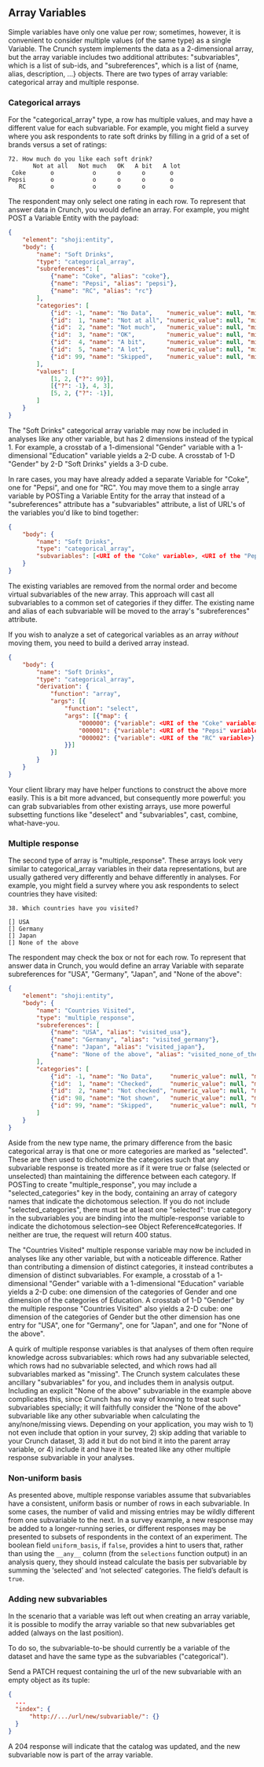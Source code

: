 ## Array Variables

Simple variables have only one value per row; sometimes, however, it is convenient to consider multiple values (of the same type) as a single Variable. The Crunch system implements the data as a 2-dimensional array, but the array variable includes two additional attributes: "subvariables", which is a list of sub-ids, and "subreferences", which is a list of {name, alias, description, ...} objects. There are two types of array variable: categorical array and multiple response.

### Categorical arrays

For the "categorical_array" type, a row has multiple values, and may have a different value for each subvariable. For example, you might field a survey where you ask respondents to rate soft drinks by filling in a grid of a set of brands versus a set of ratings:

```
72. How much do you like each soft drink?
       Not at all   Not much   OK   A bit   A lot
 Coke       o           o      o      o       o
Pepsi       o           o      o      o       o
   RC       o           o      o      o       o
```

The respondent may only select one rating in each row. To represent that answer data in Crunch, you would define an array. For example, you might POST a Variable Entity with the payload:

```json
{
    "element": "shoji:entity",
    "body": {
        "name": "Soft Drinks",
        "type": "categorical_array",
        "subreferences": [
            {"name": "Coke", "alias": "coke"},
            {"name": "Pepsi", "alias": "pepsi"},
            {"name": "RC", "alias": "rc"}
        ],
        "categories": [
            {"id": -1, "name": "No Data",    "numeric_value": null, "missing":  true},
            {"id":  1, "name": "Not at all", "numeric_value": null, "missing": false},
            {"id":  2, "name": "Not much",   "numeric_value": null, "missing": false},
            {"id":  3, "name": "OK",         "numeric_value": null, "missing": false},
            {"id":  4, "name": "A bit",      "numeric_value": null, "missing": false},
            {"id":  5, "name": "A lot",      "numeric_value": null, "missing": false},
            {"id": 99, "name": "Skipped",    "numeric_value": null, "missing":  true}
        ],
        "values": [
            [1, 2, {"?": 99}],
            [{"?": -1}, 4, 3],
            [5, 2, {"?": -1}],
        ]
    }
}
```

The "Soft Drinks" categorical array variable may now be included in analyses like any other variable, but has 2 dimensions instead of the typical 1. For example, a crosstab of a 1-dimensional "Gender" variable with a 1-dimensional "Education" variable yields a 2-D cube. A crosstab of 1-D "Gender" by 2-D "Soft Drinks" yields a 3-D cube.

In rare cases, you may have already added a separate Variable for "Coke", one for "Pepsi", and one for "RC". You may move them to a single array variable by POSTing a Variable Entity for the array that instead of a "subreferences" attribute has a "subvariables" attribute, a list of URL's of the variables you'd like to bind together:

```json
{
    "body": {
        "name": "Soft Drinks",
        "type": "categorical_array",
        "subvariables": [<URI of the "Coke" variable>, <URI of the "Pepsi" variable>, <URI of the "RC" variable>]
    }
}
```

The existing variables are removed from the normal order and become virtual subvariables of the new array. This approach will cast all subvariables to a common set of categories if they differ. The existing name and alias of each subvariable will be moved to the array's "subreferences" attribute.

If you wish to analyze a set of categorical variables as an array *without* moving them, you need to build a derived array instead.

```json
{
    "body": {
        "name": "Soft Drinks",
        "type": "categorical_array",
        "derivation": {
            "function": "array",
            "args": [{
                "function": "select",
                "args": [{"map": {
                    "000000": {"variable": <URI of the "Coke" variable>},
                    "000001": {"variable": <URI of the "Pepsi" variable>},
                    "000002": {"variable": <URI of the "RC" variable>}
                }}]
            }]
        }
    }
}
```

Your client library may have helper functions to construct the above more easily. This is a bit more advanced, but consequently more powerful: you can grab subvariables from other existing arrays, use more powerful subsetting functions like "deselect" and "subvariables", cast, combine, what-have-you.


### Multiple response
The second type of array is "multiple_response". These arrays look very similar to categorical_array variables in their data representations, but are usually gathered very differently and behave differently in analyses. For example, you might field a survey where you ask respondents to select countries they have visited:

```
38. Which countries have you visited?

[] USA
[] Germany
[] Japan
[] None of the above 
```

The respondent may check the box or not for each row. To represent that answer data in Crunch, you would define an array Variable with separate subreferences for "USA", "Germany", "Japan", and "None of the above":

```json
{
    "element": "shoji:entity",
    "body": {
        "name": "Countries Visited",
        "type": "multiple_response",
        "subreferences": [
            {"name": "USA", "alias": "visited_usa"},
            {"name": "Germany", "alias": "visited_germany"},
            {"name": "Japan", "alias": "visited_japan"},
            {"name": "None of the above", "alias": "visited_none_of_the_above"}
        ],
        "categories": [
            {"id": -1, "name": "No Data",     "numeric_value": null, "missing":  true},
            {"id":  1, "name": "Checked",     "numeric_value": null, "missing": false, "selected": true},
            {"id":  2, "name": "Not checked", "numeric_value": null, "missing": false},
            {"id": 98, "name": "Not shown",   "numeric_value": null, "missing":  true},
            {"id": 99, "name": "Skipped",     "numeric_value": null, "missing":  true}
        ]
    }
}
```

Aside from the new type name, the primary difference from the basic categorical array is that one or more categories are marked as "selected". These are then used to dichotomize the categories such that any subvariable response is treated more as if it were true or false (selected or unselected) than maintaining the difference between each category. If POSTing to create "multiple_response", you may include a "selected_categories" key in the body, containing an array of category names that indicate the dichotomous selection. If you do not include "selected_categories", there must be at least one "selected": true category in the subvariables you are binding into the multiple-response variable to indicate the dichotomous selection–see Object Reference#categories. If neither are true, the request will return 400 status.

The "Countries Visited" multiple response variable may now be included in analyses like any other variable, but with a noticeable difference. Rather than contributing a dimension of distinct categories, it instead contributes a dimension of distinct subvariables. For example, a crosstab of a 1-dimensional "Gender" variable with a 1-dimensional "Education" variable yields a 2-D cube: one dimension of the categories of Gender and one dimension of the categories of Education. A crosstab of 1-D "Gender" by the multiple response "Countries Visited" also yields a 2-D cube: one dimension of the categories of Gender but the other dimension has one entry for "USA", one for "Germany", one for "Japan", and one for "None of the above".

A quirk of multiple response variables is that analyses of them often require knowledge across subvariables: which rows had any subvariable selected, which rows had no subvariable selected, and which rows had all subvariables marked as "missing". The Crunch system calculates these ancillary "subvariables" for you, and includes them in analysis output. Including an explicit "None of the above" subvariable in the example above complicates this, since Crunch has no way of knowing to treat such subvariables specially; it will faithfully consider the "None of the above" subvariable like any other subvariable when calculating the any/none/missing views. Depending on your application, you may wish to 1) not even include that option in your survey, 2) skip adding that variable to your Crunch dataset, 3) add it but do not bind it into the parent array variable, or 4) include it and have it be treated like any other multiple response subvariable in your analyses.


### Non-uniform basis

As presented above, multiple response variables assume that subvariables have a consistent, uniform basis or number of rows in each subvariable. In some cases, the number of valid and missing entries may be wildly different from one subvariable to the next. In a survey example, a new response may be added to a longer-running series, or different responses may be presented to subsets of respondents in the context of an experiment. The boolean field `uniform_basis`, if `false`, provides a hint to users that, rather than using the `__any__` column (from the `selections` function output) in an analysis query, they should instead calculate the basis per subvariable by summing the ‘selected’ and ‘not selected’ categories. The field’s default is `true`.

### Adding new subvariables

In the scenario that a variable was left out when creating an array variable, it is possible to modify the array variable so that new subvariables get added (always on the last position).

To do so, the subvariable-to-be should currently be a variable of the dataset and have the same type as the subvariables ("categorical").

Send a PATCH request containing the url of the new subvariable with an empty object as its tuple:

```json
{
  ...
  "index": {
      "http://.../url/new/subvariable/": {}
  }
}
```

A 204 response will indicate that the catalog was updated, and the new subvariable now is part of the array variable.
